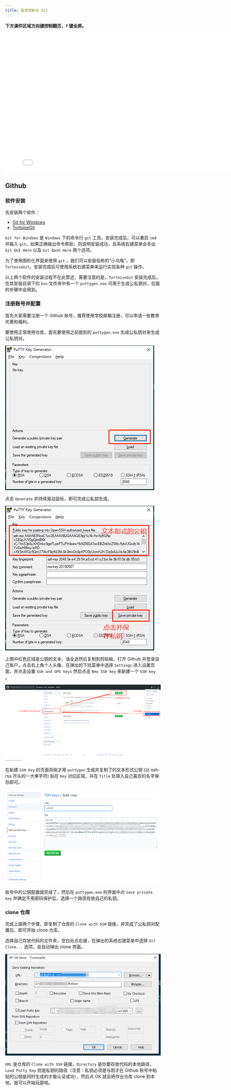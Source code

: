 ```yaml
---
title: 版本控制与 Git
---
```


**下方课件区域方向键控制翻页，`f` 键全屏。**

<iframe src="./slideshow.html" frameborder=0 width=800 height=450></iframe>

## Github

### 软件安装

先安装两个软件：

- [Git for Windows](https://git-scm.com/download/win)
- [TortoiseGit](https://tortoisegit.org/download/)

`Git for Windows` 是 `Windows` 下的命令行 `git` 工具，安装完成后，可以重启 `cmd` 并输入 `git`。如果正确输出命令帮助，则说明安装成功，且系统右键菜单会多出 `Git GUI Here` 以及 `Git Bash Here` 两个选项。

为了使用图形化界面来使用 `git` ，我们可以安装俗称的“小乌龟”，即 `TortoiseGit`。安装完成后可使用系统右键菜单来运行实现各种 `git` 操作。

以上两个软件的安装过程不在此赘述，需要注意的是，`TortoiseGit` 安装完成后，在其安装目录下的 `bin` 文件夹中有一个 `puttygen.exe` 可用于生成公私钥对，后面的步骤中会用到。

### 注册账号并配置

首先大家需要注册一个 Github 账号，推荐使用学校邮箱注册，可以申请一些教育优惠和福利。

要使用正常使用仓库，首先要使用之前提到的 `puttygen.exe` 生成公私钥对来生成公私钥对。

![puttygen](/img/puttygen_start.png)

点击 `Generate` 并持续晃动鼠标，即可完成公私钥生成。

![puttygen](/img/putty_keys.png)

上图中红色区域是公钥的文本，请全选然后复制到剪贴板，打开 Github 并登录自己账户，点击右上角个人头像，在弹出的下拉菜单中选择 `Settings` 进入设置页面，并点击设置 `SSH and GPG keys` 然后点击 `New SSH key` 来新建一个 `SSH key` 。

![SSH key 配置](/img/open_ssh_setting_page.png)

在新建 `SSH key` 的页面将刚才用 `puttygen` 生成并复制了的文本形式公钥 (以 ssh-rsa 开头的一大串字符) 贴在 `Key` 对应区域，并在 `Title` 处填入自己喜欢的名字保存即可。

![SSH key 配置](/img/paste_pubkey.png)

账号中的公钥配置就完成了，然后在 `puttygen.exe` 的界面中点 `Save private key` 并确定不用密码保护后，选择一个路径存放自己的私钥。

### clone 仓库

完成上面两个步骤，即复制了仓库的 `Clone with SSH` 链接，并完成了公私钥对配置后，即可开始 clone 仓库。

选择自己存放代码的文件夹，空白处点右键，在弹出的系统右键菜单中选择 `Git Clone...` 选项，会自动弹出 clone 界面。

![clone](/img/clone.png)

`URL` 是仓库的 `Clone with SSH` 链接，`Directory` 是你要存放代码的本地路径，`Load Putty Key` 则是私钥的路径（注意：私钥必须是与刚才在 Github 账号中粘贴的公钥是同时生成的才能认证成功），然后点 OK 就会把作业仓库 clone 到本地，就可以开始玩耍啦。
